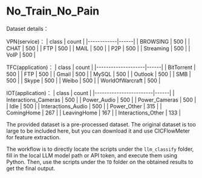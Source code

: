 # No_Train_No_Pain


Dataset details：

VPN(service)：
| class   | count |
|------------|------|
| BROWSING   | 500  |
| CHAT       | 500  |
| FTP        | 500  |
| MAIL       | 500  |
| P2P        | 500  |
| Streaming  | 500  |
| VoIP       | 500  |

TFC(application)：
| class   | count |
|--------------------|------|
| BitTorrent         | 500  |
| FTP                | 500  |
| Gmail              | 500  |
| MySQL              | 500  |
| Outlook            | 500  |
| SMB                | 500  |
| Skype              | 500  |
| Weibo              | 500  |
| WorldOfWarcraft    | 500  |

IOT(application)：
| class   | count |
|------------------------|------|
| Interactions_Cameras   | 500  |
| Power_Audio            | 500  |
| Power_Cameras          | 500  |
| Idle                   | 500  |
| Interactions_Audio     | 500  |
| Power_Other            | 315  |
| ComingHome             | 267  |
| LeavingHome            | 167  |
| Interactions_Other     | 133  |


The provided dataset is a pre-processed dataset. The original dataset is too large to be included here, but you can download it and use CICFlowMeter for feature extraction.

The workflow is to directly locate the scripts under the `llm_classify` folder, fill in the local LLM model path or API token, and execute them using Python. Then, use the scripts under the `TD` folder on the obtained results to get the final output.
